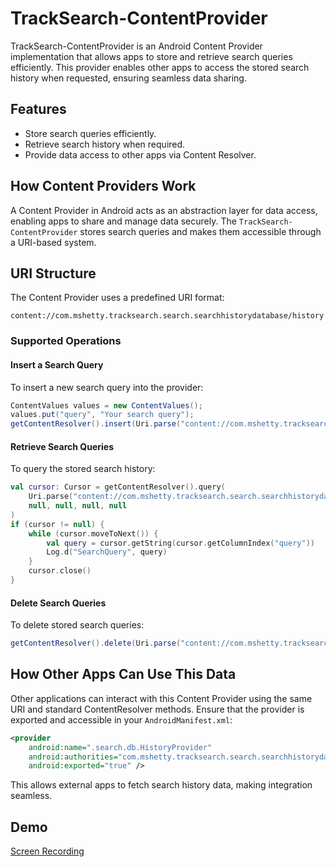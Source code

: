 # TrackSearch-ContentProvider

TrackSearch-ContentProvider is an Android Content Provider implementation that allows apps to store and retrieve search queries efficiently. This provider enables other apps to access the stored search history when requested, ensuring seamless data sharing.

## Features
- Store search queries efficiently.
- Retrieve search history when required.
- Provide data access to other apps via Content Resolver.

## How Content Providers Work
A Content Provider in Android acts as an abstraction layer for data access, enabling apps to share and manage data securely. The `TrackSearch-ContentProvider` stores search queries and makes them accessible through a URI-based system.

## URI Structure
The Content Provider uses a predefined URI format:
```
content://com.mshetty.tracksearch.search.searchhistorydatabase/history
```

### Supported Operations
#### Insert a Search Query
To insert a new search query into the provider:
```java
ContentValues values = new ContentValues();
values.put("query", "Your search query");
getContentResolver().insert(Uri.parse("content://com.mshetty.tracksearch.search.searchhistorydatabase/history"), values);
```

#### Retrieve Search Queries
To query the stored search history:
```kotlin
val cursor: Cursor = getContentResolver().query(
    Uri.parse("content://com.mshetty.tracksearch.search.searchhistorydatabase/history"),
    null, null, null, null
)
if (cursor != null) {
    while (cursor.moveToNext()) {
        val query = cursor.getString(cursor.getColumnIndex("query"))
        Log.d("SearchQuery", query)
    }
    cursor.close()
}
```

#### Delete Search Queries
To delete stored search queries:
```java
getContentResolver().delete(Uri.parse("content://com.mshetty.tracksearch.search.searchhistorydatabase/history"), null, null);
```

## How Other Apps Can Use This Data
Other applications can interact with this Content Provider using the same URI and standard ContentResolver methods. Ensure that the provider is exported and accessible in your `AndroidManifest.xml`:
```xml
<provider
    android:name=".search.db.HistoryProvider"
    android:authorities="com.mshetty.tracksearch.search.searchhistorydatabase"
    android:exported="true" />
```

This allows external apps to fetch search history data, making integration seamless.

## Demo
[Screen Recording](https://github.com/user-attachments/assets/87552dfe-1ec6-4b58-9020-af35356bf165)


